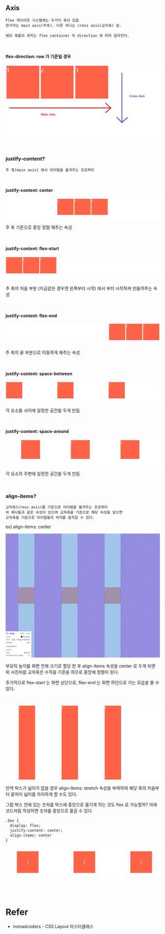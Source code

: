 ## Axis

```
Flex 레이아웃 시스템에는 두가지 축이 있음
한가지는 main axis(주축), 다른 하나는 cross axis(교차축) 임.

해당 축들의 위치는 flex container 의 direction 에 따라 달라진다.
```

<br>

#### flex-direction: row 가 기준일 경우

![axis1](../../img/CSS/axis1.png)

<br>

### justify-content?

```
주 축(main axis) 에서 아이템을 옮겨주는 프로퍼티
```

<br>

#### justify-content: center

![justify1](../../img/CSS/justify1.JPG)

주 축 기준으로 중앙 정렬 해주는 속성

<br>

#### justify-content: flex-start

![justify2](../../img/CSS/justify2.JPG)

주 축의 처음 부분 (지금같은 경우엔 왼쪽부터 시작) 에서 부터 시작하게 만들어주는 속성

<br>

#### justify-content: flex-end

![justify3](../../img/CSS/justify3.JPG)

주 축의 끝 부분으로 이동하게 해주는 속성

<br>

#### justify-content: space-between

![space1](../../img/CSS/space1.JPG)

각 요소들 사이에 일정한 공간을 두게 만듬

<br>

#### justify-content: space-around

![space2](../../img/CSS/space2.JPG)

각 요소의 주변에 일정한 공간을 두게 만듬

<br>

### align-items?

```
교차축(cross axis)를 기준으로 아이템을 옮겨주는 프로퍼티
위 예시들과 같은 속성이 있으며 교차축을 기준으로 해당 속성을 넣으면
교차축을 기준으로 아이템들의 위치를 움직일 수 있다.
```

ex) align-items: center

![align1](../../img/CSS/align1.JPG)

부모의 높이를 화면 전체 크기로 할당 한 후 align-items 속성을 center 로 두게 되면
위 사진처럼 교차축은 수직을 기준을 하므로 중앙에 정렬이 된다.

추가적으로 flex-start 는 화면 상단으로, flex-end 는 화면 하단으로 가는 모습을
볼 수 있다.

<br>

![stretch1](../../img/CSS/stretch1.JPG)

만약 박스가 넓이가 없을 경우 align-items: stretch 속성을 부여하여 해당 축의
처음부터 끝까지 넓이를 차지하게 할 수도 있다.

그럼 박스 안에 있는 숫자를 박스에 중앙으로 옮기게 하는 것도 flex 로 가능할까?
아래 코드처럼 작성하면 숫자를 중앙으로 옮길 수 있다.

```
.box {
  display: flex;
  justify-content: center;
  align-items: center
}
```

![flexbox4](../../img/CSS/flexbox4.JPG)

<br>
<br>

# Refer
* nomadcoders - CSS Layout 마스터클래스